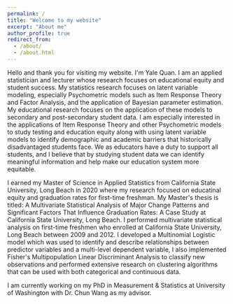 ```yaml
---
permalink: /
title: "Welcome to my website"
excerpt: "About me"
author_profile: true
redirect_from: 
  - /about/
  - /about.html
---
```


Hello and thank you for visiting my website. I'm Yale Quan. I am an applied statistician and lecturer whose research focuses on educational equity and student success. My statistics research focuses on latent variable modeling, especially Psychometric models such as Item Response Theory and Factor Analysis, and the application of Bayesian parameter estimation. My educational research focuses on the application of these models to secondary and post-secondary student data. I am especially interested in the applications of Item Response Theory and other Psychometric models to study testing and education equity along with using latent variable models to identify demographic and academic barriers that historically disadvantaged students face. We as educators have a duty to support all students, and I believe that by studying student data we can identify meaningful information and help make our education system more equitable.

I earned my Master of Science in Applied Statistics from California State University, Long Beach in 2020 where my research focused on educatinal equity and graduation rates for first-time freshman. My Master's thesis is titled: A Multivariate Statistical Analysis of Major Change Patterns and Significant Factors That Influence Graduation Rates: A Case Study at California State University, Long Beach. I performed multivariate statistical analysis on first-time freshmen who enrolled at California State University, Long Beach between 2009 and 2012. I developed a Multinomial Logistic model which was used to identify and describe relationships between predictor variables and a multi-level dependent variable, I also implemented Fisher's Multipopulation Linear Discriminant Analysis to classify new observations and performed extensive research on clustering algorithms that can be used with both categorical and continuous data.

I am currently working on my PhD in Measurement & Statistics at University of Washington with Dr. Chun Wang as my advisor.

